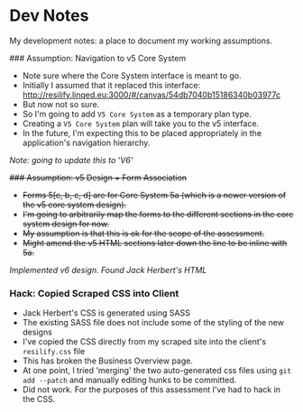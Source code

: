 
# Dev Notes

My development notes: a place to document my working assumptions.

### Assumption: Navigation to v5 Core System

- Note sure where the Core System interface is meant to go.
- Initially I assumed that it replaced this interface: http://resilify.linqed.eu:3000/#/canvas/54db7040b15186340b03977c
- But now not so sure.
- So I'm going to add `V5 Core System` as a temporary plan type.
- Creating a `V5 Core System` plan will take you to the v5 interface.
- In the future, I'm expecting this to be placed appropriately in the application's navigation hierarchy.

_Note: going to update this to 'V6'_

<strike>### Assumption: v5 Design + Form Association

- Forms 5[e, b, c, d] are for Core System 5a (which is a newer version of the v5 core system design).
- I'm going to arbitrarily map the forms to the different sections in the core system design for now.
- My assumption is that this is ok for the scope of the assessment.
- Might amend the v5 HTML sections later down the line to be inline with 5a.</strike>

_Implemented v6 design. Found Jack Herbert's HTML_

### Hack: Copied Scraped CSS into Client

- Jack Herbert's CSS is generated using SASS
- The existing SASS file does not include some of the styling of the new designs
- I've copied the CSS directly from my scraped site into the client's `resilify.css` file
- This has broken the Business Overview page.
- At one point, I tried 'merging' the two auto-generated css files using `git add --patch` and manually editing hunks to be committed.
- Did not work. For the purposes of this assessment I've had to hack in the CSS.
